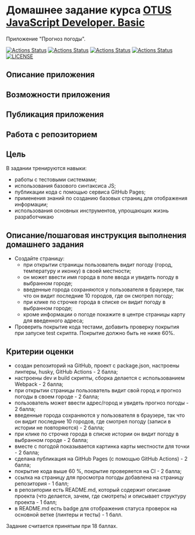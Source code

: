 # Домашнее задание курса [OTUS JavaScript Developer. Basic](https://otus.ru/lessons/javascript-basic/)

Приложение "Прогноз погоды".

[![Actions Status](https://github.com/alexey-sidorov-dev/otus-javascript-weather-forecast/workflows/PR%20Sanity%20Check/badge.svg)](https://github.com/alexey-sidorov-dev/otus-javascript-weather-forecast/actions)
[![Actions Status](https://github.com/alexey-sidorov-dev/otus-javascript-weather-forecast/workflows/Add%20CodeSandbox%20link/badge.svg)](https://github.com/alexey-sidorov-dev/otus-javascript-weather-forecast/actions)
[![Actions Status](https://github.com/alexey-sidorov-dev/otus-javascript-weather-forecast/workflows/Coverage/badge.svg)](https://github.com/alexey-sidorov-dev/otus-javascript-weather-forecast/actions)
[![Actions Status](https://github.com/alexey-sidorov-dev/otus-javascript-weather-forecast/workflows/Deploy%20to%20Github%20Pages/badge.svg)](https://alexey-sidorov-dev.github.io/otus-javascript-weather-forecast/)
[![LICENSE](https://img.shields.io/badge/license-ISC-brightgreen.svg)](ISC)

## Описание приложения

## Возможности приложения

## Публикация приложения

## Работа с репозиторием

## Цель

В задании тренируются навыки:

- работы с тестовыми системами;
- использования базового синтаксиса JS;
- публикации кода с помощью сервиса GitHub Pages;
- применения знаний по созданию базовых страниц для отображения информации;
- использования основных инструментов, упрощающих жизнь разработчикаю

## Описание/пошаговая инструкция выполнения домашнего задания

- Создайте страницу:
  - при открытии страницы пользователь видит погоду (город, температуру и иконку) в своей местности;
  - он может ввести имя города в поле ввода и увидеть погоду в выбранном городе;
  - введенные города сохраняются у пользователя в браузере, так что он видит последние 10 городов, где он смотрел погоду;
  - при клике по строчке города в списке он видит погоду в выбранном городе;
  - кроме информации о погоде покажите в центре страницы карту для введенного адреса;
- Проверить покрытие кода тестами, добавить проверку покрытия при запуске test скрипта. Покрытие должно быть не ниже 60%.

## Критерии оценки

- создан репозиторий на GitHub, проект c package.json, настроены линтеры, husky, GitHub Actions - 2 балла;
- настроены dev и build скрипты, сборка делается с использованием Webpack - 2 балла;
- при открытии страницы пользователь видит свой город и прогноз погоды в своем городе - 2 балла;
- пользователь может ввести адрес/город и увидеть прогноз погоды - 2 балла;
- введенные города сохраняются у пользователя в браузере, так что он видит последние 10 городов, где смотрел погоду (записи в истории не повторяются) - 2 балла;
- при клике по строчке города в списке истории он видит погоду в выбранном городе - 2 балла;
- вместе с погодой показывается картинка карты местности для точки - 2 балла;
- сделана публикация на GitHub Pages (с помощью GitHub Actions) - 2 балла;
- покрытие кода выше 60 %, покрытие проверяется на CI - 2 балла;
- ссылка на страницу для просмотра погоды добавлена на страницу репозитория - 1 балл;
- в репозитории есть README.md, который содержит описание проекта (что делается, зачем, где смотреть) и описывает структуру проекта - 1 балл;
- в README.md есть badge для отображения статуса проверок на основной ветке (линтеры и тесты) - 1 балл.

Задание считается принятым при 18 баллах.
